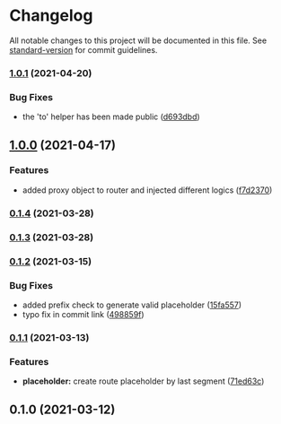 # Changelog

All notable changes to this project will be documented in this file. See [standard-version](https://github.com/conventional-changelog/standard-version) for commit guidelines.

### [1.0.1](https://github.com/atayahmet/express-route-grouping/compare/v1.0.0..v1.0.1) (2021-04-20)


### Bug Fixes

* the 'to' helper has been made public ([d693dbd](https://github.com/atayahmet/express-route-grouping/commit/d693dbdf05d86f14a6253f947ba2ef31f4884397))

## [1.0.0](https://github.com/atayahmet/express-route-grouping/compare/v0.1.4..v1.0.0) (2021-04-17)


### Features

* added proxy object to router and injected different logics ([f7d2370](https://github.com/atayahmet/express-route-grouping/commit/f7d2370f4c6efb48f621a7596b56aa7790a48183))

### [0.1.4](https://github.com/atayahmet/express-route-grouping/compare/v0.1.3..v0.1.4) (2021-03-28)

### [0.1.3](https://github.com/atayahmet/express-route-grouping/compare/v0.1.2..v0.1.3) (2021-03-28)

### [0.1.2](https://github.com/atayahmet/express-route-grouping/compare/v0.1.1..v0.1.2) (2021-03-15)


### Bug Fixes

* added prefix check to generate valid placeholder ([15fa557](https://github.com/atayahmet/express-route-grouping/commit/15fa557724be31d00c9b80bb3785bdd62870f952))
* typo fix in commit link ([498859f](https://github.com/atayahmet/express-route-grouping/commit/498859fda24a61bfe2714586fdf081e97ea3dfcb))

### [0.1.1](https://github.com/atayahmet/express-route-grouping/compare/v0.1.0..v0.1.1) (2021-03-13)


### Features

* **placeholder:** create route placeholder by last segment ([71ed63c](https://github.com/atayahmet/express-route-grouping/commits/71ed63c633c7e0932d79b7820b3ae534da58f26e))

## 0.1.0 (2021-03-12)

